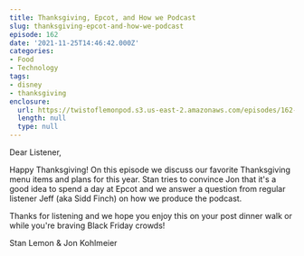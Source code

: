 ```yaml
---
title: Thanksgiving, Epcot, and How we Podcast
slug: thanksgiving-epcot-and-how-we-podcast
episode: 162
date: '2021-11-25T14:46:42.000Z'
categories:
- Food
- Technology
tags:
- disney
- thanksgiving
enclosure:
  url: https://twistoflemonpod.s3.us-east-2.amazonaws.com/episodes/162-lwatol-20211125.mp3
  length: null
  type: null
---
```


Dear Listener,

Happy Thanksgiving! On this episode we discuss our favorite Thanksgiving menu items and plans for this year. Stan tries to convince Jon that it's a good idea to spend a day at Epcot and we answer a question from regular listener Jeff (aka Sidd Finch) on how we produce the podcast.

Thanks for listening and we hope you enjoy this on your post dinner walk or while you're braving Black Friday crowds!

Stan Lemon & Jon Kohlmeier
